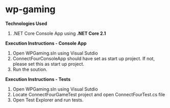 # wp-gaming

**Technologies Used**
1. .NET Core Console App using **.NET Core 2.1**

**Execution Instructions - Console App**
1. Open WPGaming.sln using Visual Sutdio
2. ConnectFourConsoleApp should have set as start up project. If not, please set this as start up project.
3. Run the soution.

**Execution Instructions - Tests**
1. Open WPGaming.sln using Visual Sutdio
2. Locate ConnectFourGameTest project and open ConnectFourTest.cs file
3. Open Test Explorer and run tests.
